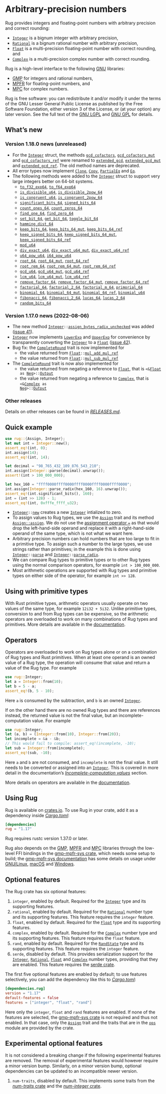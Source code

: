 <!-- Copyright © 2016–2022 Trevor Spiteri -->

<!-- Copying and distribution of this file, with or without modification, are
permitted in any medium without royalty provided the copyright notice and this
notice are preserved. This file is offered as-is, without any warranty. -->

# Arbitrary-precision numbers

Rug provides integers and floating-point numbers with arbitrary precision and
correct rounding:

  * [`Integer`] is a bignum integer with arbitrary precision,
  * [`Rational`] is a bignum rational number with arbitrary precision,
  * [`Float`] is a multi-precision floating-point number with correct rounding,
    and
  * [`Complex`] is a multi-precision complex number with correct rounding.

Rug is a high-level interface to the following [GNU] libraries:

  * [GMP] for integers and rational numbers,
  * [MPFR] for floating-point numbers, and
  * [MPC] for complex numbers.

Rug is free software: you can redistribute it and/or modify it under the terms
of the GNU Lesser General Public License as published by the Free Software
Foundation, either version 3 of the License, or (at your option) any later
version. See the full text of the [GNU LGPL] and [GNU GPL] for details.

## What’s new

### Version 1.18.0 news (unreleased)

  * For the [`Integer`] struct, the methods [`gcd_cofactors`][int-gc-1-18],
    [`gcd_cofactors_mut`][int-gcm-1-18] and [`gcd_cofactors_ref`][int-gcr-1-18]
    were renamed to [`extended_gcd`][int-eg-1-18],
    [`extended_gcd_mut`][int-egm-1-18] and [`extended_gcd_ref`][int-egr-1-18].
    The old method names are deprecated.
  * All error types now implement [`Clone`], [`Copy`], [`PartialEq`] and [`Eq`].
  * The following methods were added to the [`Integer`][int-1-18] struct to
    support very large integers better on 64-bit systems.
    * [`to_f32_exp64`][int-tf32e-1-18], [`to_f64_exp64`][int-tf64e-1-18]
    * [`is_divisible_u64`][int-idu-1-18], [`is_divisible_2pow_64`][int-id2-1-18]
    * [`is_congruent_u64`][int-icu-1-18], [`is_congruent_2pow_64`][int-ic2-1-18]
    * [`significant_bits_64`][int-signifb-1-18],
      [`signed_bits_64`][int-signedb-1-18]
    * [`count_ones_64`][int-co-1-18], [`count_zeros_64`][int-cz-1-18]
    * [`find_one_64`][int-fo-1-18], [`find_zero_64`][int-fz-1-18]
    * [`set_bit_64`][int-sb-1-18], [`get_bit_64`][int-gb-1-18],
      [`toggle_bit_64`][int-tb-1-18]
    * [`hamming_dist_64`][int-hd-1-18]
    * [`keep_bits_64`][int-kb-1-18], [`keep_bits_64_mut`][int-kbm-1-18],
      [`keep_bits_64_ref`][int-kbr-1-18]
    * [`keep_signed_bits_64`][int-ksb-1-18],
      [`keep_signed_bits_64_mut`][int-ksbm-1-18],
      [`keep_signed_bits_64_ref`][int-ksbr-1-18]
    * [`mod_u64`][int-mu-1-18]
    * [`div_exact_u64`][int-deu-1-18], [`div_exact_u64_mut`][int-deum-1-18],
      [`div_exact_u64_ref`][int-deur-1-18]
    * [`u64_pow_u64`][int-upu-1-18], [`i64_pow_u64`][int-ipu-1-18]
    * [`root_64`][int-r-1-18], [`root_64_mut`][int-rm-1-18],
      [`root_64_ref`][int-rr-1-18]
    * [`root_rem_64`][int-rre-1-18], [`root_rem_64_mut`][int-rrem-1-18],
      [`root_rem_64_ref`][int-rrer-1-18]
    * [`gcd_u64`][int-gu-1-18], [`gcd_u64_mut`][int-gum-1-18],
      [`gcd_u64_ref`][int-gur-1-18]
    * [`lcm_u64`][int-lu-1-18], [`lcm_u64_mut`][int-lum-1-18],
      [`lcm_u64_ref`][int-lur-1-18]
    * [`remove_factor_64`][int-rf-1-18], [`remove_factor_64_mut`][int-rfm-1-18],
      [`remove_factor_64_ref`][int-rfr-1-18]
    * [`factorial_64`][int-fact-1-18], [`factorial_2_64`][int-fact2-1-18],
      [`factorial_m_64`][int-factm-1-18], [`primorial_64`][int-p-1-18]
    * [`binomial_64`][int-bin-1-18], [`binomial_64_mut`][int-binm-1-18],
      [`binomial_64_ref`][int-binr-1-18], [`binomial_u64`][int-binu-1-18]
    * [`fibonacci_64`][int-fib-1-18], [`fibonacci_2_64`][int-fib2-1-18],
      [`lucas_64`][int-luc-1-18], [`lucas_2_64`][int-luc2-1-18]
    * [`random_bits_64`][int-rb-1-18]

[`Clone`]: https://doc.rust-lang.org/core/clone/trait.Clone.html
[`Copy`]: https://doc.rust-lang.org/core/marker/trait.Copy.html
[`Eq`]: https://doc.rust-lang.org/core/cmp/trait.Eq.html
[`PartialEq`]: https://doc.rust-lang.org/core/cmp/trait.PartialEq.html
[int-1-18]: https://docs.rs/rug/~1.18/rug/struct.Integer.html
[int-bin-1-18]: https://docs.rs/rug/~1.18/rug/struct.Integer.html#method.binomial_64
[int-binm-1-18]: https://docs.rs/rug/~1.18/rug/struct.Integer.html#method.binomial_64_mut
[int-binr-1-18]: https://docs.rs/rug/~1.18/rug/struct.Integer.html#method.binomial_64_ref
[int-binu-1-18]: https://docs.rs/rug/~1.18/rug/struct.Integer.html#method.binomial_u64
[int-co-1-18]: https://docs.rs/rug/~1.18/rug/struct.Integer.html#method.count_ones_64
[int-cz-1-18]: https://docs.rs/rug/~1.18/rug/struct.Integer.html#method.count_zeros_64
[int-deu-1-18]: https://docs.rs/rug/~1.18/rug/struct.Integer.html#method.div_exact_u64
[int-deum-1-18]: https://docs.rs/rug/~1.18/rug/struct.Integer.html#method.div_exact_u64_mut
[int-deur-1-18]: https://docs.rs/rug/~1.18/rug/struct.Integer.html#method.div_exact_u64_ref
[int-eg-1-18]: https://docs.rs/rug/~1.18/rug/struct.Integer.html#method.extended_gcd
[int-egm-1-18]: https://docs.rs/rug/~1.18/rug/struct.Integer.html#method.extended_gcd_mut
[int-egr-1-18]: https://docs.rs/rug/~1.18/rug/struct.Integer.html#method.extended_gcd_ref
[int-fact-1-18]: https://docs.rs/rug/~1.18/rug/struct.Integer.html#method.factorial_64
[int-fact2-1-18]: https://docs.rs/rug/~1.18/rug/struct.Integer.html#method.factorial_2_64
[int-factm-1-18]: https://docs.rs/rug/~1.18/rug/struct.Integer.html#method.factorial_m_64
[int-fib-1-18]: https://docs.rs/rug/~1.18/rug/struct.Integer.html#method.fibonacci_64
[int-fib2-1-18]: https://docs.rs/rug/~1.18/rug/struct.Integer.html#method.fibonacci_2_64
[int-fo-1-18]: https://docs.rs/rug/~1.18/rug/struct.Integer.html#method.find_one_64
[int-fz-1-18]: https://docs.rs/rug/~1.18/rug/struct.Integer.html#method.find_zero_64
[int-gb-1-18]: https://docs.rs/rug/~1.18/rug/struct.Integer.html#method.get_bit_64
[int-gc-1-18]: https://docs.rs/rug/~1.18/rug/struct.Integer.html#method.gcd_cofactors
[int-gcm-1-18]: https://docs.rs/rug/~1.18/rug/struct.Integer.html#method.gcd_cofactors_mut
[int-gcr-1-18]: https://docs.rs/rug/~1.18/rug/struct.Integer.html#method.gcd_cofactors_ref
[int-gu-1-18]: https://docs.rs/rug/~1.18/rug/struct.Integer.html#method.gcd_u64
[int-gum-1-18]: https://docs.rs/rug/~1.18/rug/struct.Integer.html#method.gcd_u64_mut
[int-gur-1-18]: https://docs.rs/rug/~1.18/rug/struct.Integer.html#method.gcd_u64_ref
[int-hd-1-18]: https://docs.rs/rug/~1.18/rug/struct.Integer.html#method.hamming_dist_64
[int-ic2-1-18]: https://docs.rs/rug/~1.18/rug/struct.Integer.html#method.is_congruent_2pow_64
[int-icu-1-18]: https://docs.rs/rug/~1.18/rug/struct.Integer.html#method.is_congruent_u64
[int-id2-1-18]: https://docs.rs/rug/~1.18/rug/struct.Integer.html#method.is_divisible_2pow_64
[int-idu-1-18]: https://docs.rs/rug/~1.18/rug/struct.Integer.html#method.is_divisible_u64
[int-ipu-1-18]: https://docs.rs/rug/~1.18/rug/struct.Integer.html#method.i64_pow_u64
[int-kb-1-18]: https://docs.rs/rug/~1.18/rug/struct.Integer.html#method.keep_bits_64
[int-kbm-1-18]: https://docs.rs/rug/~1.18/rug/struct.Integer.html#method.keep_bits_mut_64
[int-kbr-1-18]: https://docs.rs/rug/~1.18/rug/struct.Integer.html#method.keep_bits_ref_64
[int-ksb-1-18]: https://docs.rs/rug/~1.18/rug/struct.Integer.html#method.keep_signed_bits_64
[int-ksbm-1-18]: https://docs.rs/rug/~1.18/rug/struct.Integer.html#method.keep_signed_bits_mut_64
[int-ksbr-1-18]: https://docs.rs/rug/~1.18/rug/struct.Integer.html#method.keep_signed_bits_ref_64
[int-lu-1-18]: https://docs.rs/rug/~1.18/rug/struct.Integer.html#method.lcd_u64
[int-luc-1-18]: https://docs.rs/rug/~1.18/rug/struct.Integer.html#method.lucas_64
[int-luc2-1-18]: https://docs.rs/rug/~1.18/rug/struct.Integer.html#method.lucas_2_64
[int-lum-1-18]: https://docs.rs/rug/~1.18/rug/struct.Integer.html#method.lcd_u64_mut
[int-lur-1-18]: https://docs.rs/rug/~1.18/rug/struct.Integer.html#method.lcd_u64_ref
[int-mu-1-18]: https://docs.rs/rug/~1.18/rug/struct.Integer.html#method.mod_u64
[int-p-1-18]: https://docs.rs/rug/~1.18/rug/struct.Integer.html#method.primorial_64
[int-r-1-18]: https://docs.rs/rug/~1.18/rug/struct.Integer.html#method.root_64
[int-rb-1-18]: https://docs.rs/rug/~1.18/rug/struct.Integer.html#method.random_bits_64
[int-rf-1-18]: https://docs.rs/rug/~1.18/rug/struct.Integer.html#method.remove_factor_64
[int-rfm-1-18]: https://docs.rs/rug/~1.18/rug/struct.Integer.html#methoed.remove_factor_64_mut
[int-rfr-1-18]: https://docs.rs/rug/~1.18/rug/struct.Integer.html#method.remove_factor_64_ref
[int-rm-1-18]: https://docs.rs/rug/~1.18/rug/struct.Integer.html#method.root_64_mut
[int-rr-1-18]: https://docs.rs/rug/~1.18/rug/struct.Integer.html#method.root_64_ref
[int-rre-1-18]: https://docs.rs/rug/~1.18/rug/struct.Integer.html#method.root_rem_64
[int-rrem-1-18]: https://docs.rs/rug/~1.18/rug/struct.Integer.html#method.root_rem_64_mut
[int-rrer-1-18]: https://docs.rs/rug/~1.18/rug/struct.Integer.html#method.root_rem_64_ref
[int-sb-1-18]: https://docs.rs/rug/~1.18/rug/struct.Integer.html#method.set_bit_64
[int-signedb-1-18]: https://docs.rs/rug/~1.18/rug/struct.Integer.html#method.signed_bits_64
[int-signifb-1-18]: https://docs.rs/rug/~1.18/rug/struct.Integer.html#method.significant_bits_64
[int-tb-1-18]: https://docs.rs/rug/~1.18/rug/struct.Integer.html#method.toggle_bit_64
[int-tf32e-1-18]: https://docs.rs/rug/~1.18/rug/struct.Integer.html#method.to_f32_exp64
[int-tf64e-1-18]: https://docs.rs/rug/~1.18/rug/struct.Integer.html#method.to_f64_exp64
[int-upu-1-18]: https://docs.rs/rug/~1.18/rug/struct.Integer.html#method.u64_pow_u64

### Version 1.17.0 news (2022-08-06)

  * The new method
    <code>[Integer][int-1-17]::[assign\_bytes\_radix\_unchecked][int-abru-1-17]</code>
    was added ([issue 41]).
  * [`Integer`][int-1-17] now implements [`LowerExp`] and [`UpperExp`] for
    convenience by transparently converting the [`Integer`][int-1-17] to a
    [`Float`][flo-1-17] ([issue 42]).
  * Bug fix: the [`CompleteRound`][cr-1-17] trait is now implemented for
      * the value returned from
        <code>[Float][flo-1-17]::[mul\_add\_mul\_ref][flo-mamr-1-17]</code>
      * the value returned from
        <code>[Float][flo-1-17]::[mul\_sub\_mul\_ref][flo-msmr-1-17]</code>
  * The [`CompleteRound`][cr-1-17] trait is now also implemented for
      * the value returned from negating a reference to [`Float`][flo-1-17],
        that is
        <code>&lt;&amp;[Float][flo-1-17] as [Neg][`Neg`]>::[Output][NegOutput]</code>
      * the value returned from negating a reference to [`Complex`][com-1-17],
        that is
        <code>&lt;&amp;[Complex][com-1-17] as [Neg][`Neg`]>::[Output][NegOutput]</code>

[NegOutput]: https://doc.rust-lang.org/nightly/core/ops/trait.Neg.html#associatedtype.Output
[`LowerExp`]: https://doc.rust-lang.org/nightly/core/fmt/trait.LowerExp.html
[`Neg`]: https://doc.rust-lang.org/nightly/core/ops/trait.Neg.html
[`UpperExp`]: https://doc.rust-lang.org/nightly/core/fmt/trait.UpperExp.html
[com-1-17]: https://docs.rs/rug/~1.17/rug/struct.Complex.html
[cr-1-17]: https://docs.rs/rug/~1.17/rug/ops/trait.CompleteRound.html
[flo-1-17]: https://docs.rs/rug/~1.17/rug/struct.Float.html
[flo-mamr-1-17]: https://docs.rs/rug/~1.17/rug/struct.Float.html#method.mul_add_mul_ref
[flo-msmr-1-17]: https://docs.rs/rug/~1.17/rug/struct.Float.html#method.mul_sub_mul_ref
[int-1-17]: https://docs.rs/rug/~1.17/rug/struct.Integer.html
[int-abru-1-17]: https://docs.rs/rug/~1.17/rug/struct.Integer.html#method.assign_bytes_radix_unchecked
[issue 41]: https://gitlab.com/tspiteri/rug/-/issues/41
[issue 42]: https://gitlab.com/tspiteri/rug/-/issues/42

### Other releases

Details on other releases can be found in [*RELEASES.md*].

## Quick example

```rust
use rug::{Assign, Integer};
let mut int = Integer::new();
assert_eq!(int, 0);
int.assign(14);
assert_eq!(int, 14);

let decimal = "98_765_432_109_876_543_210";
int.assign(Integer::parse(decimal).unwrap());
assert!(int > 100_000_000);

let hex_160 = "ffff0000ffff0000ffff0000ffff0000ffff0000";
int.assign(Integer::parse_radix(hex_160, 16).unwrap());
assert_eq!(int.significant_bits(), 160);
int = (int >> 128) - 1;
assert_eq!(int, 0xfffe_ffff_u32);
```

  * <code>[Integer][`Integer`]::[new][`new`]</code> creates a new [`Integer`]
    intialized to zero.
  * To assign values to Rug types, we use the [`Assign`] trait and its method
    [`Assign::assign`]. We do not use the [assignment operator `=`][assignment]
    as that would drop the left-hand-side operand and replace it with a
    right-hand-side operand of the same type, which is not what we want here.
  * Arbitrary precision numbers can hold numbers that are too large to fit in a
    primitive type. To assign such a number to the large types, we use strings
    rather than primitives; in the example this is done using
    <code>[Integer][`Integer`]::[parse][`parse`]</code> and
    <code>[Integer][`Integer`]::[parse_radix][`parse_radix`]</code>.
  * We can compare Rug types to primitive types or to other Rug types using the
    normal comparison operators, for example `int > 100_000_000`.
  * Most arithmetic operations are supported with Rug types and primitive types
    on either side of the operator, for example `int >> 128`.

## Using with primitive types

With Rust primitive types, arithmetic operators usually operate on two values of
the same type, for example `12i32 + 5i32`. Unlike primitive types, conversion to
and from Rug types can be expensive, so the arithmetic operators are overloaded
to work on many combinations of Rug types and primitives. More details are
available in the [documentation][primitive types].

## Operators

Operators are overloaded to work on Rug types alone or on a combination of Rug
types and Rust primitives. When at least one operand is an owned value of a Rug
type, the operation will consume that value and return a value of the Rug type.
For example

```rust
use rug::Integer;
let a = Integer::from(10);
let b = 5 - a;
assert_eq!(b, 5 - 10);
```

Here `a` is consumed by the subtraction, and `b` is an owned [`Integer`].

If on the other hand there are no owned Rug types and there are references
instead, the returned value is not the final value, but an
incomplete-computation value. For example

```rust
use rug::Integer;
let (a, b) = (Integer::from(10), Integer::from(20));
let incomplete = &a - &b;
// This would fail to compile: assert_eq!(incomplete, -10);
let sub = Integer::from(incomplete);
assert_eq!(sub, -10);
```

Here `a` and `b` are not consumed, and `incomplete` is not the final value. It
still needs to be converted or assigned into an [`Integer`]. This is covered in
more detail in the documentation’s [*Incomplete-computation values*] section.

More details on operators are available in the [documentation][operators].

## Using Rug

Rug is available on [crates.io][rug crate]. To use Rug in your crate, add it as
a dependency inside [*Cargo.toml*]:

```toml
[dependencies]
rug = "1.17"
```

Rug requires rustc version 1.37.0 or later.

Rug also depends on the [GMP], [MPFR] and [MPC] libraries through the low-level
FFI bindings in the [gmp-mpfr-sys crate][sys crate], which needs some setup to
build; the [gmp-mpfr-sys documentation][sys] has some details on usage under
[GNU/Linux][sys gnu], [macOS][sys mac] and [Windows][sys win].

## Optional features

The Rug crate has six optional features:

 1. `integer`, enabled by default. Required for the [`Integer`] type and its
    supporting features.
 2. `rational`, enabled by default. Required for the [`Rational`] number type
    and its supporting features. This feature requires the `integer` feature.
 3. `float`, enabled by default. Required for the [`Float`] type and its
    supporting features.
 4. `complex`, enabled by default. Required for the [`Complex`] number type and
    its supporting features. This feature requires the `float` feature.
 5. `rand`, enabled by default. Required for the [`RandState`] type and its
    supporting features. This feature requires the `integer` feature.
 6. `serde`, disabled by default. This provides serialization support for the
    [`Integer`], [`Rational`], [`Float`] and [`Complex`] number types, providing
    that they are enabled. This feature requires the [serde crate].

The first five optional features are enabled by default; to use features
selectively, you can add the dependency like this to [*Cargo.toml*]:

```toml
[dependencies.rug]
version = "1.17"
default-features = false
features = ["integer", "float", "rand"]
```

Here only the `integer`, `float` and `rand` features are enabled. If none of the
features are selected, the [gmp-mpfr-sys crate][sys crate] is not required and
thus not enabled. In that case, only the [`Assign`] trait and the traits that
are in the [`ops`] module are provided by the crate.

## Experimental optional features

It is not considered a breaking change if the following experimental features
are removed. The removal of experimental features would however require a minor
version bump. Similarly, on a minor version bump, optional dependencies can be
updated to an incompatible newer version.

 1. `num-traits`, disabled by default. This implements some traits from the
    [*num-traits* crate] and the [*num-integer* crate].

[*Cargo.toml*]: https://doc.rust-lang.org/cargo/guide/dependencies.html
[*Incomplete-computation values*]: https://docs.rs/rug/~1.17/rug/index.html#incomplete-computation-values
[*RELEASES.md*]: https://gitlab.com/tspiteri/rug/blob/master/RELEASES.md
[*num-integer* crate]: https://crates.io/crates/num-integer
[*num-traits* crate]: https://crates.io/crates/num-traits
[GMP]: https://gmplib.org/
[GNU GPL]: https://www.gnu.org/licenses/gpl-3.0.html
[GNU LGPL]: https://www.gnu.org/licenses/lgpl-3.0.en.html
[GNU]: https://www.gnu.org/
[MPC]: http://www.multiprecision.org/mpc/
[MPFR]: https://www.mpfr.org/
[`Assign::assign`]: https://docs.rs/rug/~1.17/rug/trait.Assign.html#tymethod.assign
[`Assign`]: https://docs.rs/rug/~1.17/rug/trait.Assign.html
[`Complex`]: https://docs.rs/rug/~1.17/rug/struct.Complex.html
[`Float`]: https://docs.rs/rug/~1.17/rug/struct.Float.html
[`Integer`]: https://docs.rs/rug/~1.17/rug/struct.Integer.html
[`RandState`]: https://docs.rs/rug/~1.17/rug/rand/struct.RandState.html
[`Rational`]: https://docs.rs/rug/~1.17/rug/struct.Rational.html
[`new`]: https://docs.rs/rug/~1.17/rug/struct.Integer.html#method.new
[`ops`]: https://docs.rs/rug/~1.17/rug/ops/index.html
[`parse_radix`]: https://docs.rs/rug/~1.17/rug/struct.Integer.html#method.parse_radix
[`parse`]: https://docs.rs/rug/~1.17/rug/struct.Integer.html#method.parse
[assignment]: https://doc.rust-lang.org/reference/expressions/operator-expr.html#assignment-expressions
[operators]: https://docs.rs/rug/~1.17/rug/index.html#operators
[primitive types]: https://docs.rs/rug/~1.17/rug/index.html#using-with-primitive-types
[rug crate]: https://crates.io/crates/rug
[serde crate]: https://crates.io/crates/serde
[sys crate]: https://crates.io/crates/gmp-mpfr-sys
[sys gnu]: https://docs.rs/gmp-mpfr-sys/~1.4/gmp_mpfr_sys/index.html#building-on-gnulinux
[sys mac]: https://docs.rs/gmp-mpfr-sys/~1.4/gmp_mpfr_sys/index.html#building-on-macos
[sys win]: https://docs.rs/gmp-mpfr-sys/~1.4/gmp_mpfr_sys/index.html#building-on-windows
[sys]: https://docs.rs/gmp-mpfr-sys/~1.4/gmp_mpfr_sys/index.html
